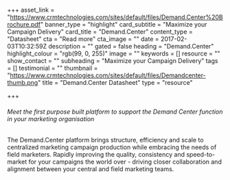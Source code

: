 +++
asset_link = "https://www.crmtechnologies.com/sites/default/files/Demand.Center%20Brochure.pdf"
banner_type = "highlight"
card_subtitle = "Maximize your Campaign Delivery"
card_title = "Demand.Center"
content_type = "Datasheet"
cta = "Read more"
cta_image = ""
date = 2017-02-03T10:32:59Z
description = ""
gated = false
heading = "Demand.Center"
highlight_colour = "rgb(99, 0, 255)"
image = ""
keywords = []
resource = ""
show_contact = ""
subheading = "Maximize your Campaign Delivery"
tags = []
testimonial = ""
thumbnail = "https://www.crmtechnologies.com/sites/default/files/Demandcenter-thumb.png"
title = "Demand.Center Datasheet"
type = "resource"

+++
###### Meet the first purpose built platform to support the Demand Center function in your marketing organisation

The Demand.Center platform brings structure, efficiency and scale to centralized marketing campaign production while embracing the needs of field marketers. Rapidly improving the quality, consistency and speed-to-market for your campaigns the world over - driving closer collaboration and alignment between your central and field marketing teams.